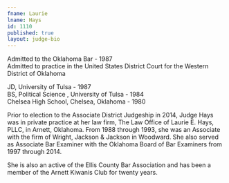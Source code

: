 ```yaml
---
fname: Laurie
lname: Hays
id: 1110
published: true
layout: judge-bio
---
```

Admitted to the Oklahoma Bar - 1987  
Admitted to practice in the United States District Court for the
Western District of Oklahoma

JD, University of Tulsa - 1987  
BS, Political Science , University of Tulsa - 1984  
Chelsea High School, Chelsea, Oklahoma - 1980

Prior to election to the Associate District Judgeship in 2014, Judge
Hays was in private practice at her law firm, The Law Office of Laurie
E. Hays, PLLC, in Arnett, Oklahoma. From 1988 through 1993, she was an
Associate with the firm of Wright, Jackson & Jackson in Woodward. She
also served as Associate Bar Examiner with the Oklahoma Board of Bar
Examiners from 1997 through 2014.

She is also an active of the Ellis County Bar Association and has been a
member of the Arnett Kiwanis Club for twenty years.

